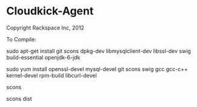 Cloudkick-Agent
===============
Copyright Rackspace Inc, 2012

To Compile:

sudo apt-get install git scons dpkg-dev libmysqlclient-dev libssl-dev swig build-essential openjdk-6-jdk

sudo yum install openssl-devel mysql-devel git scons swig gcc gcc-c++ kernel-devel rpm-build libcurl-devel

scons 

scons dist
